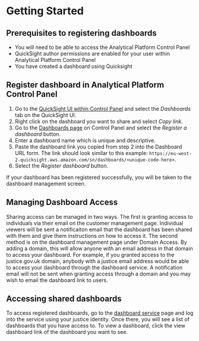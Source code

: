 # Getting Started

## Prerequisites to registering dashboards

- You will need to be able to access the Analytical Platform Control Panel
- QuickSight author permissions are enabled for your user within Analytical Platform Control Panel
- You have created a dashboard using Quicksight


## Register dashboard in Analytical Platform Control Panel

1. Go to the [QuickSight UI within Control Panel] and select the *Dashboards* tab on the QuickSight UI. 
1. Right click on the dashboard you want to share and select *Copy link*. 
1. Go to the [Dashboards page] on Control Panel and select the *Register a dashboard* button. 
1. Enter a dashboard name which is unique and descriptive. 
1. Paste the dashboard link you copied from step 2 into the Dashboard URL form. The link should look similar to this example: `https://eu-west-2.quicksight.aws.amazon.com/sn/dashboards/<unique-code-here>`. 
1. Select the *Register dashboard* button. 

If your dashboard has been registered successfully, you will be taken to the dashboard management screen.

## Managing Dashboard Access

Sharing access can be managed in two ways. The first is granting access to individuals via their email on the customer management page. Individual viewers will be sent a notificaiton email that the dashboard has been shared with them and give them instructions on how to access it. The second method is on the dashboard management page under Domain Access. By adding a domain, this will allow anyone with an email address in that domain to access your dashboard. For example, if you granted access to the justice.gov.uk domain, anybody with a justice email address would be able to access your dashboard through the dashboard service. A notification email will not be sent when granting access through a domain and you may wish to email the dashboard link to users.

## Accessing shared dashboards

To access registered dashboards, go to the [dashboard service] page and log into the service using your justice identity. Once there, you will see a list of dashboards that you have access to. To view a dashboard, click the view dashboard link of the dashboard you want to see.

<!-- External links -->

[QuickSight UI within Control Panel]: https://controlpanel.services.analytical-platform.service.justice.gov.uk/quicksight/
[dashboards page]: https://controlpanel.services.analytical-platform.service.justice.gov.uk/dashboards/
[dashboard service]: https://dashboards.analytical-platform.service.justice.gov.uk/dashboards/
